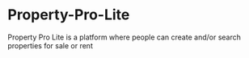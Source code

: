# Property-Pro-Lite
Property Pro Lite is a platform where people can create and/or search properties for sale or rent
